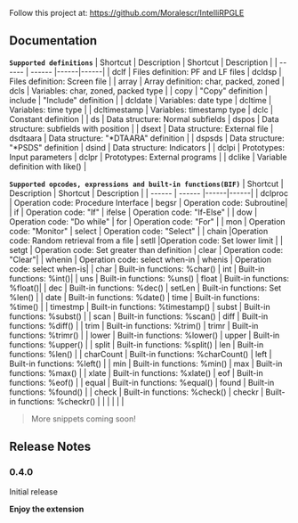 Follow this project at: https://github.com/Moralescr/IntelliRPGLE

## Documentation

**`Supported definitions`**
| Shortcut | Description | Shortcut | Description |
| ------ | ------ |------|------|
| dclf | Files definition: PF and LF files | dcldsp | Files definition: Screen file |
| array | Array definition: char, packed, zoned | dcls | Variables: char, zoned, packed type |
| copy | "Copy" definition | include | "Include" definition |
| dcldate | Variables: date type | dcltime | Variables: time type |
| dcltimestamp | Variables: timestamp type | dclc | Constant definition |
| ds | Data structure: Normal subfields | dspos | Data structure: subfields with position |
| dsext | Data structure: External file | dsdtaara | Data structure: "*DTAARA" definition |
| dspsds | Data structure: "*PSDS" definition | dsind | Data structure: Indicators |
| dclpi | Prototypes: Input parameters | dclpr | Prototypes: External programs |
| dclike | Variable definition with like() |

**`Supported opcodes, expressions and built-in functions(BIF)`**
| Shortcut | Description | Shortcut | Description |
| ------ | ------ |------|------|
| dclproc | Operation code: Procedure Interface | begsr | Operation code: Subroutine|
| if | Operation code: "If" | ifelse | Operation code: "If-Else" |
| dow | Operation code: "Do while" | for | Operation code: "For" |
| mon | Operation code: "Monitor" | select | Operation code: "Select" |
| chain |Operation code: Random retrieval from a file | setll |Operation code: Set lower limit |
| setgt | Operation code: Set greater than definition | clear | Operation code: "Clear"|
| whenin | Operation code: select when-in | whenis | Operation code: select when-is|
| char | Built-in functions: %char() | int | Built-in functions: %int()|
| uns | Built-in functions: %uns() | float | Built-in functions: %float()|
| dec | Built-in functions: %dec() | setLen | Built-in functions: Set %len() |
| date | Built-in functions: %date() | time | Built-in functions: %time() |
| timestmp | Built-in functions: %timestamp() | subst | Built-in functions: %subst() |
| scan | Built-in functions: %scan() | diff | Built-in functions: %diff() |
| trim | Built-in functions: %trim() | trimr | Built-in functions: %trimr() |
| lower | Built-in functions: %lower() | upper | Built-in functions: %upper() |
| split | Built-in functions: %split() | len | Built-in functions: %len() |
| charCount | Built-in functions: %charCount() | left | Built-in functions: %left() |
| min | Built-in functions: %min() | max | Built-in functions: %max() |
| xlate | Built-in functions: %xlate() | eof | Built-in functions: %eof() |
| equal | Built-in functions: %equal() | found | Built-in functions: %found() |
| check | Built-in functions: %check() | checkr | Built-in functions: %checkr() |
| | | | |

> More snippets coming soon!

## Release Notes

### 0.4.0

Initial release

**Enjoy the extension**
